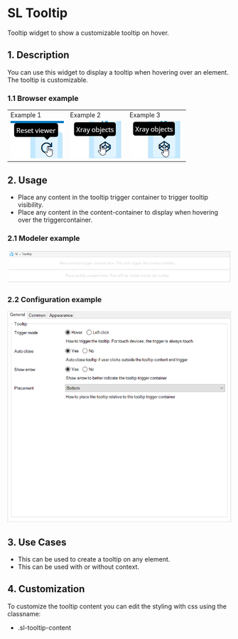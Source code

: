 # SL Tooltip

Tooltip widget to show a customizable tooltip on hover.

## 1\. Description

You can use this widget to display a tooltip when hovering over an element. The tooltip is customizable.

### 1.1 Browser example

<table><tbody><tr><td>Example 1</td><td>Example 2</td><td>Example 3</td></tr><tr><td><img src="https://raw.githubusercontent.com/simplylogicninjas/sl-widget-tooltip/main/docs/images/tooltip_browser_example.png" width="120"></td><td><img src="https://raw.githubusercontent.com/simplylogicninjas/sl-widget-tooltip/main/docs/images/tooltip_browser_example2.png" width="120"></td><td><img src="https://raw.githubusercontent.com/simplylogicninjas/sl-widget-tooltip/main/docs/images/tooltip_browser_example3.png" width="120"></td></tr></tbody></table>

## 2\. Usage

* Place any content in the tooltip trigger container to trigger tooltip visibility.
* Place any content in the content-container to display when hovering over the triggercontainer.

### 2.1 Modeler example

<img src="https://raw.githubusercontent.com/simplylogicninjas/sl-widget-tooltip/main/docs/images/tooltip_modeler_example.png" width="600">

### 2.2 Configuration example

<img src="https://raw.githubusercontent.com/simplylogicninjas/sl-widget-tooltip/main/docs/images/tooltip_general_tab.png" width="600">

## 3\. Use Cases

* This can be used to create a tooltip on any element.
* This can be used with or without context.

## 4\. Customization

To customize the tooltip content you can edit the styling with css using the classname:

* .sl-tooltip-content